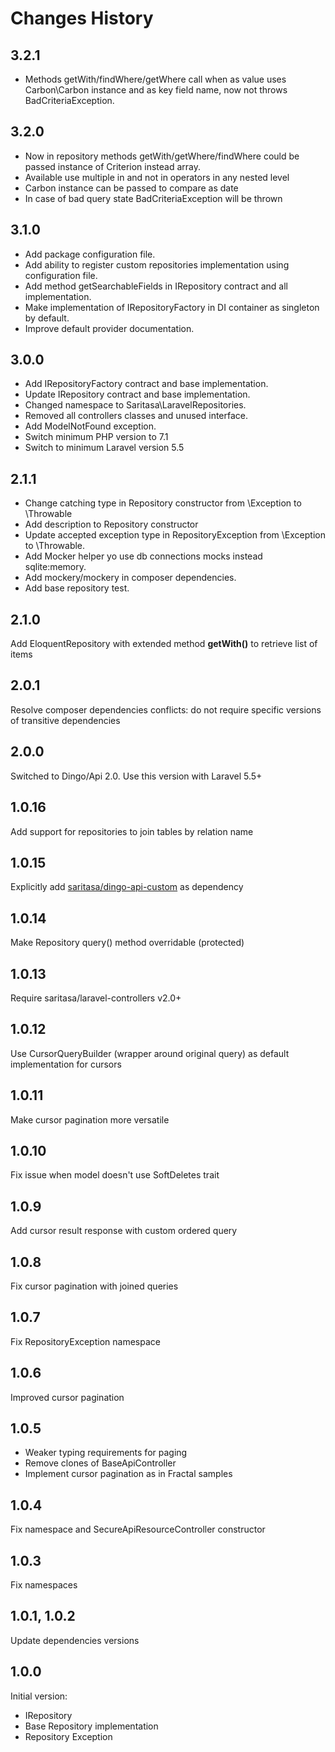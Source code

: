# Changes History

3.2.1
------
+ Methods getWith/findWhere/getWhere call when as value uses Carbon\Carbon instance and as key field name, now not throws BadCriteriaException.

3.2.0
------
+ Now in repository methods getWith/getWhere/findWhere could be passed
instance of Criterion instead array.
+ Available use multiple in and not in operators in any nested level
+ Carbon instance can be passed to compare as date
+ In case of bad query state BadCriteriaException will be thrown

3.1.0
------
+ Add package configuration file.
+ Add ability to register custom repositories implementation using configuration file.
+ Add method getSearchableFields in IRepository contract and all implementation.
+ Make implementation of IRepositoryFactory in DI container as singleton by default.
+ Improve default provider documentation.

3.0.0
------
+ Add IRepositoryFactory contract and base implementation.
+ Update IRepository contract and base implementation.
+ Changed namespace to Saritasa\\LaravelRepositories.
+ Removed all controllers classes and unused interface.
+ Add ModelNotFound exception.
+ Switch minimum PHP version to 7.1
+ Switch to minimum Laravel version 5.5

2.1.1
------
+ Change catching type in Repository constructor from \Exception to \Throwable
+ Add description to Repository constructor
+ Update accepted exception type in RepositoryException from \Exception to \Throwable.
+ Add Mocker helper yo use db connections mocks instead sqlite:memory.
+ Add mockery/mockery in composer dependencies.
+ Add base repository test.

2.1.0
------
Add EloquentRepository with extended method **getWith()** to retrieve list of items 

2.0.1
-----
Resolve composer dependencies conflicts:
do not require specific versions of transitive dependencies

2.0.0
-----
Switched to Dingo/Api 2.0. Use this version with Laravel 5.5+

1.0.16
------
Add support for repositories to join tables by relation name

1.0.15
------
Explicitly add [saritasa/dingo-api-custom](https://github.com/Saritasa/php-dingo-api-custom) as dependency

1.0.14
-----
Make Repository query() method overridable (protected)

1.0.13
------
Require saritasa/laravel-controllers v2.0+

1.0.12
------
Use CursorQueryBuilder (wrapper around original query) as default implementation for cursors

1.0.11
------
Make cursor pagination more versatile

1.0.10
-----
Fix issue when model doesn't use SoftDeletes trait

1.0.9
-----
Add cursor result response with custom ordered query

1.0.8
-----
Fix cursor pagination with joined queries

1.0.7
-----
Fix RepositoryException namespace

1.0.6
-----
Improved cursor pagination

1.0.5
-----
- Weaker typing requirements for paging
- Remove clones of BaseApiController
- Implement cursor pagination as in Fractal samples

1.0.4
-----
Fix namespace and SecureApiResourceController constructor

1.0.3
-----
Fix namespaces

1.0.1, 1.0.2
-----
Update dependencies versions

1.0.0
-----

Initial version:
* IRepository
* Base Repository implementation
* Repository Exception
